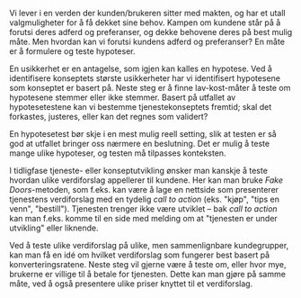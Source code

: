Vi lever i en verden der kunden/brukeren sitter med makten, og har et utall valgmuligheter for å få dekket sine behov. Kampen om kundene står på å forutsi deres adferd og preferanser, og dekke behovene deres på best mulig måte. Men hvordan kan vi forutsi kundens adferd og preferanser? En måte er å formulere og teste hypoteser.

En usikkerhet er en antagelse, som igjen kan kalles en hypotese. Ved å identifisere konseptets største usikkerheter har vi identifisert hypotesene som konseptet er basert på. Neste steg er å finne lav-kost-måter å teste om hypotesene stemmer eller ikke stemmer. Basert på utfallet av hypotesetestene kan vi bestemme tjenestekonseptets fremtid; skal det forkastes, justeres, eller kan det regnes som validert?

En hypotesetest bør skje i en mest mulig reell setting, slik at testen er så god at utfallet bringer oss nærmere en beslutning. Det er mulig å teste mange ulike hypoteser, og testen må tilpasses konteksten. 

I tidligfase tjeneste- eller konseptutvikling ønsker man kanskje å teste hvordan ulike verdiforslag appellerer til kundene. Her kan man bruke _Fake Doors_-metoden, som f.eks. kan være å lage en nettside som presenterer tjenestens verdiforslag med en tydelig _call to action_ (eks. "kjøp", "tips en venn", "bestill"). Tjenesten trenger ikke være utviklet – bak _call to action_ kan man f.eks. komme til en side med melding om at "tjenesten er under utvikling" eller liknende.

Ved å teste ulike verdiforslag på ulike, men sammenlignbare kundegrupper, kan man få en idé om hvilket verdiforslag som fungerer best basert på konverteringsratene. Neste steg vil gjerne være å teste om, eller hvor mye, brukerne er villige til å betale for tjenesten. Dette kan man gjøre på samme måte, ved å også presentere ulike priser knyttet til et verdiforslag.